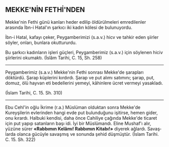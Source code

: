 ## MEKKE'NİN FETHİ'NDEN

Mekke'nin Fethi günü kanları heder edilip öldürülmeleri emredilenler arasında İbn-i Hatal'ın şarkıcı iki kadın kölesi de bulunuyordu.

İbn-i Hatal, kafayı çeker, Peygamberimizi (s.a.v.) hicv ve tahkir eden şiirler söyler, onları, bunlara okuttururdu.

Bu şarkıcı kadınların işleri güçleri, Peygam­berimiz (s.a.v.) için söylenen hiciv şiirlerini okumaktı. (İslâm Tarihi, C. 15, Sh. 258)

***

Peygamberimiz (s.a.v.) Mekke'nin Fethi son­rası Mekke'de şarapları döktürdü. Şarap küple­rini kırdırdı. Şarap ve put alımı satımını; şarap, put, domuz, ölü hayvan eti bedellerini yemeyi, kâhinlere ücret vermeyi yasakladı.

(İslam Tarihi, C. 15. Sh. 310)

***

Ebu Cehl'in oğlu İkrime (r.a.) Müslüman olduktan sonra Mekke'de Kureyşilerin evlerinden hangi evde put bulunduğunu işitirse, hemen gi­der, onu kırardı. Halbuki kendisi, daha önce Cahiliye çağında Mekke'de ticaret için put ya­pıp satanların başı idi. İyi bir Müslümandı. Eli­ne Mushaf'ı alır, yüzüne sürer **«Rabbımın Ke­lâmı! Rabbımın Kitabı!»** diyerek ağlardı. Savaş­larda olanca gücüyle savaşmış ve sonunda şehid düşmüştür. (İslam Tarihi. C. 15. Sh. 322)
